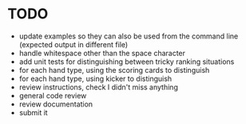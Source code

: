 # TODO
 - update examples so they can also be used from the command line (expected
   output in different file)
 - handle whitespace other than the space character
 - add unit tests for distinguishing between tricky ranking situations
  - for each hand type, using the scoring cards to distinguish
  - for each hand type, using kicker to distinguish
 - review instructions, check I didn't miss anything
 - general code review
 - review documentation
 - submit it
